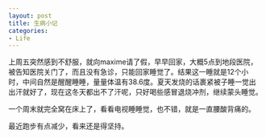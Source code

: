 ```yaml
---
layout: post
title: 生病小记
categories:
- Life
---
```

上周五突然感到不舒服，就向maxime请了假，早早回家，大概5点到地段医院，被告知医院关门了，而且没有急诊，只能回家睡觉了。结果这一睡就是12个小时，中间自然是醒醒睡睡，量量体温有38.6度。夏天发烧的话裹紧被子睡一觉出出汗就好了，现在这冬天都出不了汗呢，只好喝些感冒退烧冲剂，继续蒙头睡觉。

一个周末就完全窝在床上了，看看电视睡睡觉，也不错，就是一直腰酸背痛的。

最近跑步有点减少，看来还是得坚持。

